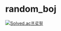 # random_boj

[![Solved.ac프로필](http://mazassumnida.wtf/api/generate_badge?boj=saywoo)](https://solved.ac/saywoo)